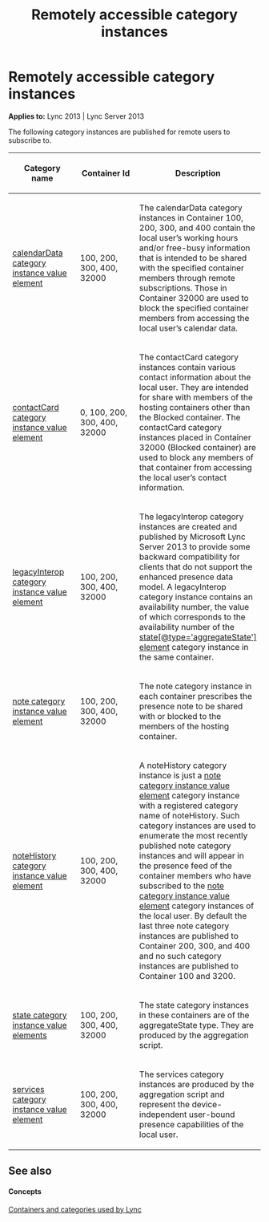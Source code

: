 ﻿---
title: Remotely accessible category instances
TOCTitle: Remotely accessible category instances
ms:assetid: d62d52cd-77bc-4f3d-b608-1297d4fe0380
ms:mtpsurl: https://msdn.microsoft.com/library/Dn454662(v=office.15)
ms:contentKeyID: 57092993
ms.date: 07/24/2014
mtps_version: v=office.15
---

# Remotely accessible category instances


**Applies to:** Lync 2013 | Lync Server 2013

The following category instances are published for remote users to subscribe to.

<table>
<colgroup>
<col style="width: 33%" />
<col style="width: 33%" />
<col style="width: 33%" />
</colgroup>
<thead>
<tr class="header">
<th><p>Category name</p></th>
<th><p>Container Id</p></th>
<th><p>Description</p></th>
</tr>
</thead>
<tbody>
<tr class="odd">
<td><p><a href="calendardata-category-instance-value-element.md">calendarData category instance value element</a></p></td>
<td><p>100, 200, 300, 400, 32000</p></td>
<td><p>The calendarData category instances in Container 100, 200, 300, and 400 contain the local user’s working hours and/or free-busy information that is intended to be shared with the specified container members through remote subscriptions. Those in Container 32000 are used to block the specified container members from accessing the local user’s calendar data.</p></td>
</tr>
<tr class="even">
<td><p><a href="contactcard-category-instance-value-element.md">contactCard category instance value element</a></p></td>
<td><p>0, 100, 200, 300, 400, 32000</p></td>
<td><p>The contactCard category instances contain various contact information about the local user. They are intended for share with members of the hosting containers other than the Blocked container. The contactCard category instances placed in Container 32000 (Blocked container) are used to block any members of that container from accessing the local user’s contact information.</p></td>
</tr>
<tr class="odd">
<td><p><a href="legacyinterop-category-instance-value-element.md">legacyInterop category instance value element</a></p></td>
<td><p>100, 200, 300, 400, 32000</p></td>
<td><p>The legacyInterop category instances are created and published by Microsoft Lync Server 2013 to provide some backward compatibility for clients that do not support the enhanced presence data model. A legacyInterop category instance contains an availability number, the value of which corresponds to the availability number of the <a href="state-element_4.md">state[@type='aggregateState'] element</a> category instance in the same container.</p></td>
</tr>
<tr class="even">
<td><p><a href="note-category-instance-value-element.md">note category instance value element</a></p></td>
<td><p>100, 200, 300, 400, 32000</p></td>
<td><p>The note category instance in each container prescribes the presence note to be shared with or blocked to the members of the hosting container.</p></td>
</tr>
<tr class="odd">
<td><p><a href="notehistory-category-instance-value-element.md">noteHistory category instance value element</a></p></td>
<td><p>100, 200, 300, 400, 32000</p></td>
<td><p>A noteHistory category instance is just a <a href="note-category-instance-value-element.md">note category instance value element</a> category instance with a registered category name of noteHistory. Such category instances are used to enumerate the most recently published note category instances and will appear in the presence feed of the container members who have subscribed to the <a href="note-category-instance-value-element.md">note category instance value element</a> category instances of the local user. By default the last three note category instances are published to Container 200, 300, and 400 and no such category instances are published to Container 100 and 3200.</p></td>
</tr>
<tr class="even">
<td><p><a href="state-category-instance-value-elements.md">state category instance value elements</a></p></td>
<td><p>100, 200, 300, 400, 32000</p></td>
<td><p>The state category instances in these containers are of the aggregateState type. They are produced by the aggregation script.</p></td>
</tr>
<tr class="odd">
<td><p><a href="services-category-instance-value-element.md">services category instance value element</a></p></td>
<td><p>100, 200, 300, 400, 32000</p></td>
<td><p>The services category instances are produced by the aggregation script and represent the device-independent user-bound presence capabilities of the local user.</p></td>
</tr>
</tbody>
</table>


## See also

#### Concepts

[Containers and categories used by Lync](containers-and-categories-used-by-lync.md)

